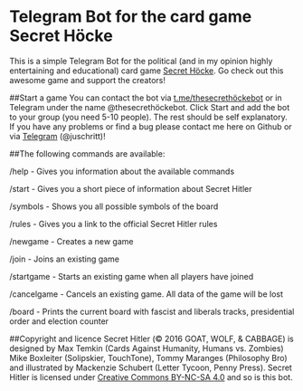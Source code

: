 # Telegram Bot for the card game Secret Höcke
This is a simple Telegram Bot for the political (and in my opinion highly entertaining and educational) card game [Secret Höcke](http://secrethitler.com/).
Go check out this awesome game and support the creators!

##Start a game
You can contact the bot via [t.me/thesecrethöckebot](https://t.me/thesecrethöckebot) or in Telegram under the name @thesecrethöckebot.
Click Start and add the bot to your group (you need 5-10 people). The rest should be self explanatory.
If you have any problems or find a bug please contact me here on Github or via [Telegram](https://t.me/juschritt) (@juschritt)!

##The following commands are available:

/help - Gives you information about the available commands

/start - Gives you a short piece of information about Secret Hitler

/symbols - Shows you all possible symbols of the board

/rules - Gives you a link to the official Secret Hitler rules

/newgame - Creates a new game

/join - Joins an existing game

/startgame - Starts an existing game when all players have joined

/cancelgame - Cancels an existing game. All data of the game will be lost

/board - Prints the current board with fascist and liberals tracks, presidential order and election counter

##Copyright and licence
Secret Hitler (© 2016 GOAT, WOLF, & CABBAGE) is designed by Max Temkin (Cards Against Humanity, Humans vs. Zombies) Mike Boxleiter (Solipskier, TouchTone), Tommy Maranges (Philosophy Bro) and illustrated by Mackenzie Schubert (Letter Tycoon, Penny Press).
Secret Hitler is licensed under [Creative Commons BY-NC-SA 4.0](https://creativecommons.org/licenses/by-nc-sa/4.0/) and so is this bot.
